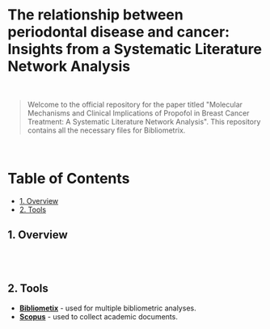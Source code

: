 # The relationship between periodontal disease and cancer: Insights from a Systematic Literature Network Analysis

 
 
 <br> 
 
 
>Welcome to the official repository for the paper titled "Molecular Mechanisms and Clinical Implications of Propofol in Breast Cancer Treatment: A Systematic Literature Network Analysis". This repository contains all the necessary files for Bibliometrix. 
 
 
 <br> 
 
<h1>Table of Contents</h1>
 
<!-- TOC -->
- [1. Overview](#1-overview)
- [2. Tools](#2-project-files) 
   
<!-- /TOC -->
 
## 1. Overview 
 <br> 
 
<br>  

## 2. Tools 

* [**Bibliometix**](https://www.bibliometrix.org/home/) - used for multiple bibliometric analyses.
* [**Scopus**](https://www.scopus.com/) - used to collect academic documents. 
